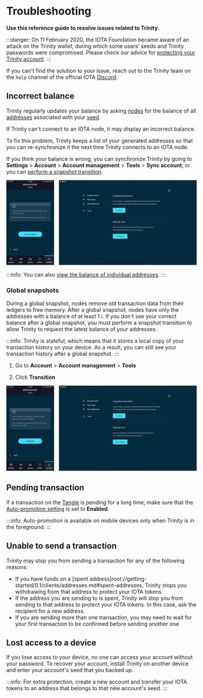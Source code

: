 # Troubleshooting

**Use this reference guide to resolve issues related to Trinity.**

:::danger:
On 11 February 2020, the IOTA Foundation became aware of an attack on the Trinity wallet, during which some users’ seeds and Trinity passwords were compromised. Please check our advice for [protecting your Trinity account](../how-to-guides/protect-trinity-account.md).
:::

If you can't find the solution to your issue, reach out to the Trinity team on the `help` channel of the official IOTA [Discord](https://discord.iota.org/).

## Incorrect balance

Trinity regularly updates your balance by asking [nodes](root://getting-started/0.1/network/nodes.md) for the balance of all [addresses](root://getting-started/0.1/clients/addresses.md) associated with your [seed](root://getting-started/0.1/clients/seeds.md).

If Trinity can't connect to an IOTA node, it may display an incorrect balance.

To fix this problem, Trinity keeps a list of your generated addresses so that you can re-synchronize it the next time Trinity connects to an IOTA node.

If you think your balance is wrong, you can synchronize Trinity by going to **Settings** > **Account** > **Account management** > **Tools** > **Sync account**, or you can [perform a snapshot transition](../how-to-guides/perform-a-snapshot-transition.md).

![Manual update](../images/sync.jpg) 

:::info:
You can also [view the balance of individual addresses](../how-to-guides/manage-your-account.md#view-the-addresses-of-an-account).
:::

### Global snapshots

During a global snapshot, nodes remove old transaction data from their ledgers to free memory. After a global snapshot, nodes have only the addresses with a balance of at least 1 i. If you don't see your correct balance after a global snapshot, you must perform a snapshot transition to allow Trinity to request the latest balance of your addresses.

:::info:
Trinity is stateful, which means that it stores a local copy of your transaction history on your device. As a result, you can still see your transaction history after a global snapshot.
:::

1. Go to **Account** > **Account management** > **Tools**

2. Click **Transition**

![Snapshot transition](../images/transition.jpg)

## Pending transaction

If a transaction on the [Tangle](root://getting-started/0.1/network/the-tangle.md) is pending for a long time, make sure that the [Auto-promotion setting](../how-to-guides/auto-promote.md) is set to **Enabled**.

:::info:
Auto-promotion is available on mobile devices only when Trinity is in the foreground.
:::

## Unable to send a transaction

Trinity may stop you from sending a transaction for any of the following reasons:

- If you have funds on a [spent address]root://getting-started/0.1/clients/addresses.md#spent-addresses, Trinity stops you withdrawing from that address to protect your IOTA tokens.
- If the address you are sending to is spent, Trinity will stop you from sending to that address to protect your IOTA tokens. In this case, ask the recipient for a new address.
- If you are sending more than one transaction, you may need to wait for your first transaction to be confirmed before sending another one

## Lost access to a device

If you lose access to your device, no one can access your account without your password. To recover your account, install Trinity on another device and enter your account's seed that you backed up.

:::info:
For extra protection, create a new account and transfer your IOTA tokens to an address that belongs to that new account's seed.
:::
